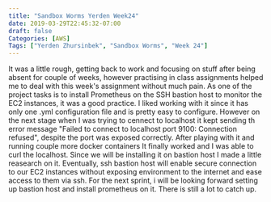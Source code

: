```yaml
---
title: "Sandbox Worms Yerden Week24"
date: 2019-03-29T22:45:32-07:00
draft: false
Categories: [AWS]
Tags: ["Yerden Zhursinbek", "Sandbox Worms", "Week 24"]
---
```


It was a little rough, getting back to work and focusing on stuff after being absent for couple of weeks, however practising in class assignments helped me to deal with this week's assignment without much pain. As one of the project tasks is to install Prometheus on the SSH bastion host to monitor the EC2 instances, it was a good practice. I liked working with it since it has only one .yml configuration file and is pretty easy to configure. 
However on the next stage when I was trying to cennect to localhost it kept sending th error message "Failed to connect to localhost port 9100: Connection refused", despite the port was exposed correctly. After playing with it and running couple more docker containers It finally worked and I was able to curl the localhost. 
Since we will be installing it on bastion host I made a little reasearch on it. Eventually, ssh bastion host will enable secure connection to our EC2 instances without exposing environment to the internet and ease access to them via ssh. 
For the next sprint, i will be looking forward setting up bastion host and install prometheus on it. There is still a lot to catch up.
